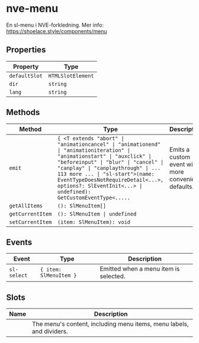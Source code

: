 # nve-menu

En sl-menu i NVE-forkledning.
Mer info: https://shoelace.style/components/menu


## Properties

| Property      | Type              |
|---------------|-------------------|
| `defaultSlot` | `HTMLSlotElement` |
| `dir`         | `string`          |
| `lang`        | `string`          |

## Methods

| Method           | Type                                             | Description                                      |
|------------------|--------------------------------------------------|--------------------------------------------------|
| `emit`           | `{ <T extends "abort" \| "animationcancel" \| "animationend" \| "animationiteration" \| "animationstart" \| "auxclick" \| "beforeinput" \| "blur" \| "cancel" \| "canplay" \| "canplaythrough" \| ... 113 more ... \| "sl-start">(name: EventTypeDoesNotRequireDetail<...>, options?: SlEventInit<...> \| undefined): GetCustomEventType<.....` | Emits a custom event with more convenient defaults. |
| `getAllItems`    | `(): SlMenuItem[]`                               |                                                  |
| `getCurrentItem` | `(): SlMenuItem \| undefined`                    |                                                  |
| `setCurrentItem` | `(item: SlMenuItem): void`                       |                                                  |

## Events

| Event       | Type                   | Description                           |
|-------------|------------------------|---------------------------------------|
| `sl-select` | `{ item: SlMenuItem }` | Emitted when a menu item is selected. |

## Slots

| Name | Description                                      |
|------|--------------------------------------------------|
|      | The menu's content, including menu items, menu labels, and dividers. |
